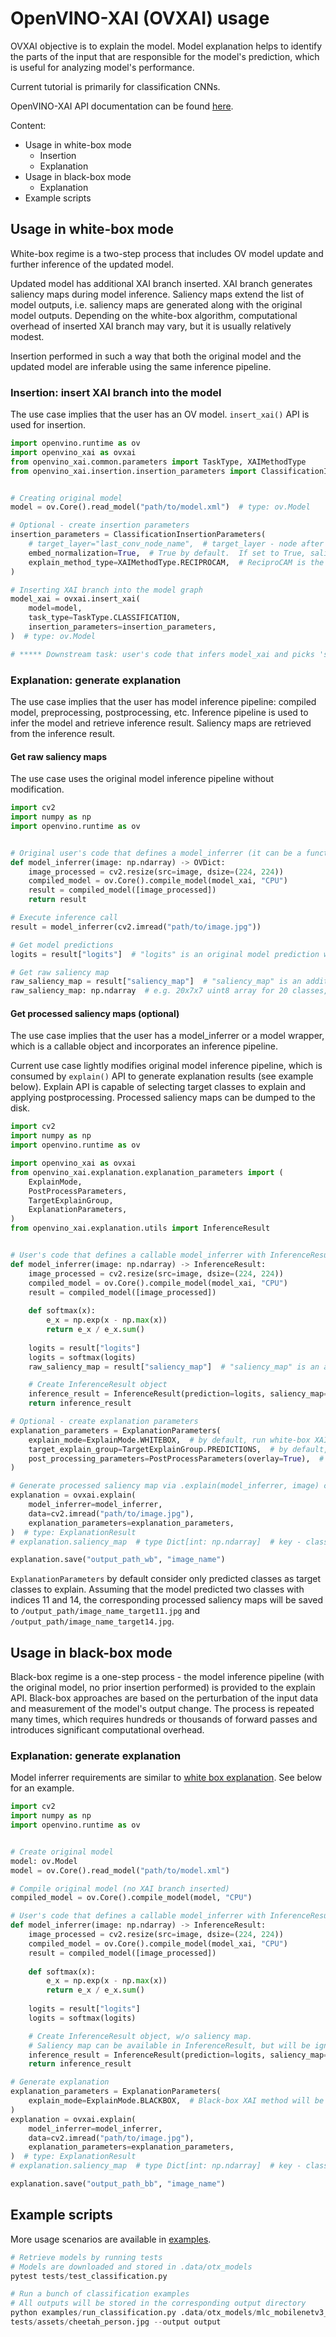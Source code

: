 # OpenVINO-XAI (OVXAI) usage

OVXAI objective is to explain the model.
Model explanation helps to identify the parts of the input that are responsible for the model's prediction, 
which is useful for analyzing model's performance.

Current tutorial is primarily for classification CNNs.

OpenVINO-XAI API documentation can be found [here](https://curly-couscous-ovjvm29.pages.github.io/).

Content:
- Usage in white-box mode
  - Insertion
  - Explanation
- Usage in black-box mode
  - Explanation
- Example scripts

## Usage in white-box mode

White-box regime is a two-step process that includes OV model update and further inference of the updated model.

Updated model has additional XAI branch inserted. XAI branch generates saliency maps during model inference. 
Saliency maps extend the list of model outputs, i.e. saliency maps are generated along with the original model outputs. 
Depending on the white-box algorithm, computational overhead of inserted XAI branch may vary, 
but it is usually relatively modest.

Insertion performed in such a way that both the original model and the updated model are inferable 
using the same inference pipeline.

### Insertion: insert XAI branch into the model

The use case implies that the user has an OV model. `insert_xai()` API is used for insertion.

```python
import openvino.runtime as ov
import openvino_xai as ovxai
from openvino_xai.common.parameters import TaskType, XAIMethodType
from openvino_xai.insertion.insertion_parameters import ClassificationInsertionParameters


# Creating original model
model = ov.Core().read_model("path/to/model.xml")  # type: ov.Model

# Optional - create insertion parameters
insertion_parameters = ClassificationInsertionParameters(
    # target_layer="last_conv_node_name",  # target_layer - node after which XAI branch will be inserted
    embed_normalization=True,  # True by default.  If set to True, saliency map normalization is embedded in the model
    explain_method_type=XAIMethodType.RECIPROCAM,  # ReciproCAM is the default XAI method for CNNs
)

# Inserting XAI branch into the model graph
model_xai = ovxai.insert_xai(
    model=model,
    task_type=TaskType.CLASSIFICATION,
    insertion_parameters=insertion_parameters,
)  # type: ov.Model

# ***** Downstream task: user's code that infers model_xai and picks 'saliency_map' output *****
```

### Explanation: generate explanation

The use case implies that the user has model inference pipeline: compiled model, preprocessing, postprocessing, etc.
Inference pipeline is used to infer the model and retrieve inference result. 
Saliency maps are retrieved from the inference result.

#### Get raw saliency maps

The use case uses the original model inference pipeline without modification.

```python
import cv2
import numpy as np
import openvino.runtime as ov


# Original user's code that defines a model_inferrer (it can be a function, class, or just a script)
def model_inferrer(image: np.ndarray) -> OVDict:
    image_processed = cv2.resize(src=image, dsize=(224, 224))
    compiled_model = ov.Core().compile_model(model_xai, "CPU")
    result = compiled_model([image_processed])
    return result

# Execute inference call
result = model_inferrer(cv2.imread("path/to/image.jpg"))

# Get model predictions
logits = result["logits"]  # "logits" is an original model prediction w/o modification

# Get raw saliency map
raw_saliency_map = result["saliency_map"]  # "saliency_map" is an additional model output added during insertion
raw_saliency_map: np.ndarray  # e.g. 20x7x7 uint8 array for 20 classes, where 7x7 is the spacial size of the last conv layer
```

#### Get processed saliency maps (optional)

The use case implies that the user has a model_inferrer or a model wrapper, 
which is a callable object and incorporates an inference pipeline.

Current use case lightly modifies original model inference pipeline, 
which is consumed by `explain()` API to generate explanation results (see example below).
Explain API is capable of selecting target classes to explain and applying postprocessing. 
Processed saliency maps can be dumped to the disk.

```python
import cv2
import numpy as np
import openvino.runtime as ov

import openvino_xai as ovxai
from openvino_xai.explanation.explanation_parameters import (
    ExplainMode, 
    PostProcessParameters,
    TargetExplainGroup, 
    ExplanationParameters,
)
from openvino_xai.explanation.utils import InferenceResult


# User's code that defines a callable model_inferrer with InferenceResult output
def model_inferrer(image: np.ndarray) -> InferenceResult:
    image_processed = cv2.resize(src=image, dsize=(224, 224))
    compiled_model = ov.Core().compile_model(model_xai, "CPU")
    result = compiled_model([image_processed])
    
    def softmax(x):
        e_x = np.exp(x - np.max(x))
        return e_x / e_x.sum()
    
    logits = result["logits"]
    logits = softmax(logits)
    raw_saliency_map = result["saliency_map"]  # "saliency_map" is an additional output added during insertion

    # Create InferenceResult object
    inference_result = InferenceResult(prediction=logits, saliency_map=raw_saliency_map)
    return inference_result

# Optional - create explanation parameters
explanation_parameters = ExplanationParameters(
    explain_mode=ExplainMode.WHITEBOX,  # by default, run white-box XAI (expect XAI branch is inserted into the model)
    target_explain_group=TargetExplainGroup.PREDICTIONS,  # by default, explain only predicted classes
    post_processing_parameters=PostProcessParameters(overlay=True),  # by default, saliency map overlay over image
)

# Generate processed saliency map via .explain(model_inferrer, image) call
explanation = ovxai.explain(
    model_inferrer=model_inferrer,
    data=cv2.imread("path/to/image.jpg"),
    explanation_parameters=explanation_parameters,
)  # type: ExplanationResult
# explanation.saliency_map  # type Dict[int: np.ndarray]  # key - class id, value - processed saliency map e.g. 3x354x500

explanation.save("output_path_wb", "image_name")
```

`ExplanationParameters` by default consider only predicted classes as target classes to explain. 
Assuming that the model predicted two classes with indices 11 and 14, 
 the corresponding processed saliency maps will be saved 
to `/output_path/image_name_target11.jpg` and `/output_path/image_name_target14.jpg`.




## Usage in black-box mode

Black-box regime is a one-step process - 
the model inference pipeline (with the original model, no prior insertion performed) is provided to the explain API.
Black-box approaches are based on the perturbation of the input data and measurement of the model's output change.
The process is repeated many times, which requires hundreds or thousands of forward passes 
and introduces significant computational overhead.

### Explanation: generate explanation

Model inferrer requirements are similar to [white box explanation](Usage.md#get-processed-saliency-maps-(optional)).
See below for an example.

```python
import cv2
import numpy as np
import openvino.runtime as ov


# Create original model
model: ov.Model
model = ov.Core().read_model("path/to/model.xml")

# Compile original model (no XAI branch inserted)
compiled_model = ov.Core().compile_model(model, "CPU")

# User's code that defines a callable model_inferrer with InferenceResult output
def model_inferrer(image: np.ndarray) -> InferenceResult:
    image_processed = cv2.resize(src=image, dsize=(224, 224))
    compiled_model = ov.Core().compile_model(model_xai, "CPU")
    result = compiled_model([image_processed])
    
    def softmax(x):
        e_x = np.exp(x - np.max(x))
        return e_x / e_x.sum()
    
    logits = result["logits"]
    logits = softmax(logits)

    # Create InferenceResult object, w/o saliency map.
    # Saliency map can be available in InferenceResult, but will be ignored when explain_mode=ExplainMode.BLACKBOX
    inference_result = InferenceResult(prediction=logits, saliency_map=None)
    return inference_result

# Generate explanation
explanation_parameters = ExplanationParameters(
    explain_mode=ExplainMode.BLACKBOX,  # Black-box XAI method will be used under .explain() call
)
explanation = ovxai.explain(
    model_inferrer=model_inferrer,
    data=cv2.imread("path/to/image.jpg"),
    explanation_parameters=explanation_parameters,
)  # type: ExplanationResult
# explanation.saliency_map  # type Dict[int: np.ndarray]  # key - class id, value - processed saliency map e.g. 3x354x500

explanation.save("output_path_bb", "image_name")
```


## Example scripts
More usage scenarios are available in [examples](./../examples).

```python
# Retrieve models by running tests
# Models are downloaded and stored in .data/otx_models
pytest tests/test_classification.py

# Run a bunch of classification examples
# All outputs will be stored in the corresponding output directory
python examples/run_classification.py .data/otx_models/mlc_mobilenetv3_large_voc.xml \
tests/assets/cheetah_person.jpg --output output
```
